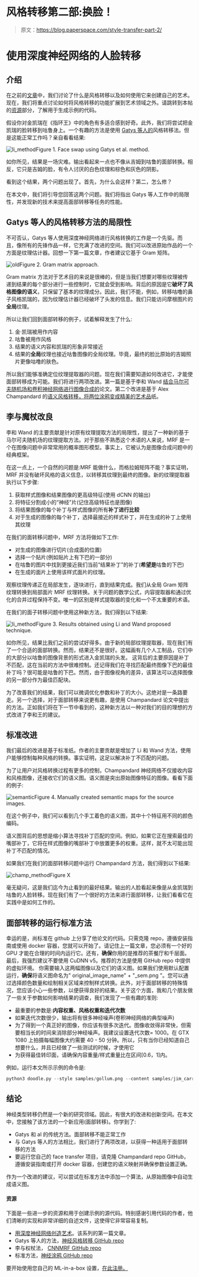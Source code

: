 # 风格转移第二部:换脸！

> 原文：<https://blog.paperspace.com/style-transfer-part-2/>

# 使用深度神经网络的人脸转移

## 介绍

在之前的[文章](https://blog.paperspace.com/art-with-neural-networks/)中，我们讨论了什么是风格转移以及如何使用它来创建自己的艺术。现在，我们将重点讨论如何将风格转移的功能扩展到艺术领域之外。请跳转到本帖的[资源](https://blog.paperspace.com/p/ad786a9f-0060-487a-b4ca-f83babc949d7/#readinglist)部分，了解用于生成示例的代码。

假设你对金凯瑞在《指环王》中的角色有多适合感到好奇。此外，我们将尝试把金凯瑞的脸转移到咕鲁身上。一个有趣的方法是使用 [Gatys 等人的](https://arxiv.org/pdf/1508.06576.pdf)风格转移法。但是这能正常工作吗？亲自看看结果:

![li_method](img/81fd46befb67e608aa7cd34f8f84b9eb.png)Figure 1\. Face swap using Gatys et al. method.

如你所见，结果是一场灾难。输出看起来一点也不像从吉姆到咕鲁的面部转换。相反，它只是吉姆的脸，有令人讨厌的白色纹理和棕色和灰色的阴影。

看到这个结果，两个问题出现了。首先，为什么会这样？第二，怎么修？

在本文中，我们将引导您回答这两个问题。我们将指出 Gatys 等人工作中的局限性，并发现新的技术来提高面部转移等任务的性能。

## Gatys 等人的风格转移方法的局限性

不可否认，Gatys 等人使用深度神经网络进行风格转换的工作是一个先驱。而且，像所有的先锋作品一样，它充满了改进的空间。我们可以改进原始作品的一个方面是纹理估计器。回想一下第一篇文章，作者建议它基于 Gram 矩阵。

![old](img/045583bbb3eb5d5e6c9345fc431df66f.png)Figure 2\. Gram matrix approach.

Gram matrix 方法对于艺术目的来说是很棒的，但是当我们想要对哪些纹理被传递到结果的每个部分进行一些控制时，它就会受到影响。背后的原因是它**破坏了风格图像的语义**，只保留了基本的纹理成分。因此，我们不能，例如，转移咕噜的鼻子风格凯瑞的，因为纹理估计器已经破坏了头发的信息。我们只能访问摩根图片的**全局**纹理。

所以让我们回到面部转移的例子，试着解释发生了什么:

1.  金·凯瑞被用作内容
2.  咕鲁被用作风格
3.  结果的语义内容和凯瑞的形象非常接近
4.  结果的**全局**纹理也接近咕鲁图像的全局纹理。毕竟，最终的脸比原始的吉姆照片更像咕噜的肤色。

所以我们能够准确定位纹理提取器的问题。现在我们需要知道如何改进它，才能使面部转移成为可能。我们将进行两项改进。第一篇是基于李和 Wand [结合马尔可夫随机场和卷积神经网络进行图像合成的](https://arxiv.org/pdf/1601.04589.pdf)论文。第二个改进是基于 Alex Champandard 的[语义风格转移，将两位涂鸦变成精美的艺术品](https://arxiv.org/pdf/1603.01768.pdf)纸。

## 李与魔杖改良

李和 Wand 的主要贡献是针对原有纹理提取方法的局限性，提出了一种新的基于马尔可夫随机场的纹理提取方法。对于那些不熟悉这个术语的人来说，MRF 是一个在图像问题中非常常用的概率图形模型。事实上，它被认为是图像合成问题中的经典框架。

在这一点上，一个自然的问题是:MRF 能做什么，而格拉姆矩阵不能？事实证明，MRF 并没有破坏风格的语义信息，以转移其纹理到最终的图像。新的纹理提取器执行以下步骤:

1.  获取样式图像和结果图像的更高级特征(使用 dCNN 的输出)
2.  将特征分割成小的“神经”片(记住高级特征也是图像)
3.  将结果图像的每个补丁与样式图像的所有**补丁进行比较**
4.  对于生成的图像的每个补丁，选择最接近的样式补丁，并在生成的补丁上使用其纹理

在我们的面转移问题中，MRF 方法将做如下工作:

*   对生成的图像进行切片(合成面的位置)
*   选择一个贴片(例如贴片上有下巴的一部分)
*   在咕鲁的图片中找到更接近我们当前“结果补丁”的补丁(**希望是**咕鲁的下巴)
*   在生成的面片上使用该样式面片的纹理。

观察纹理传递正在局部发生，逐块进行，直到结果完成。我们从全局 Gram 矩阵纹理转换到局部面片 MRF 纹理转换。关于问题的数学公式，内容提取器和通过优化的合并过程保持不变。唯一的区别是样式提取器的变化和一个不太重要的术语。

在我们的面子转移问题中使用这种新方法，我们得到以下结果:

![li_method](img/a05e2dede67ce0bf884c8eaaa885a4d9.png)Figure 3\. Results obtained using Li and Wand proposed technique.

如你所见，结果比我们之前的尝试好得多。由于新的局部纹理提取器，现在我们有了一个合适的面部转换。然而，结果还不是很好。这幅画有几个人工制品，它们中的大部分以咕鲁的图像背景的形式进入金凯瑞的头发。
这背后的主要原因是补丁不匹配，这在当前的方法中很难控制。还记得我们在寻找匹配最终图像下巴的最佳补丁吗？很可能是咕鲁的下巴。然而，由于图像视角的差异，该算法可以选择图像的另一部分作为最佳匹配块。

为了改善我们的结果，我们可以微调优化参数和补丁的大小。这绝对是一条路要走。另一个选择，对于面部转移来说更有趣，是使用 Champandard 论文中提出的方法。正如我们将在下一节中看到的，这种新方法以一种对我们的目的理想的方式改进了李和王的建议。

## 标准改进

我们最后的改进是基于标准纸。作者的主要贡献是增加了 Li 和 Wand 方法，使用户能够控制每种风格的转换。事实证明，这足以解决补丁不匹配的问题。

为了让用户对风格转换过程有更多的控制，Champandard 神经网络不仅接收内容和风格图像，还接收它们的语义图。语义图是突出原始图像特征的图像。看看下面的例子:

![semantic](img/1b1a5d85e9d47364e1f5ddbda9eec4a7.png)Figure 4\. Manually created semantic maps for the source images.

在这个例子中，我们可以看到几个手工着色的语义图，其中十个特征用不同的颜色编码。

语义图背后的思想是缩小算法寻找补丁匹配的空间。例如，如果它正在搜索最佳的嘴部补丁，它将在样式图像的嘴部补丁中放置更多的权重。这样，就不太可能出现补丁不匹配的情况。

如果我们在我们的面部转移问题中运行 Champandard 方法，我们得到以下结果:

![champ_method](img/3a5c3f2c34ff8c59eba068125044770e.png)Figure X

毫无疑问，这是我们迄今为止看到的最好结果。输出的人脸看起来像是从金凯瑞到咕鲁的人脸转移。现在我们有了一个很好的方法来进行面部转移，让我们看看它在实践中是如何工作的。

## 面部转移的运行标准方法

幸运的是，尚标准在 github 上分享了他论文的代码。只需克隆 repo，遵循安装指南或使用 docker 容器，您就可以开始了。请记住上一篇文章，您必须有一个好的 GPU 才能在合理的时间内运行它。还有，**确保**你用的是推荐的茶餐厅和千层面。最后，我强烈建议不要使用 CuDNN v5。推荐的方法是使用 GitHub repo 中提供的虚拟环境。
你需要输入这两幅图像以及它们的语义图。如果我们使用默认配置运行，**确保**将语义图命名为" original_image_name" + "_sem.png "。您可以通过选择颜色数量和绘制相关区域来控制样式转换。此外，对于面部转移的特殊情况，您应该小心一些参数，以便获得良好的结果。关于这个方面，我和几个朋友做了一些关于参数如何影响结果的调查，我们发现了一些有趣的准则:

*   最重要的参数是:**内容权重、风格权重和迭代次数**
*   如果迭代次数很少，输出将有很多神经噪声(卷积神经网络的典型噪声)
*   为了得到一个真正好的图像，你应该有很多次迭代。图像收敛得非常快，但需要相当长的时间来消除部分神经噪声。我建议设置迭代次数= 1000。在 GTX 1080 上拍摄每幅图像大约需要 40 - 50 分钟。所以，只有当你已经知道自己想要什么，并且已经做了一些测试的时候，才使用它
*   为获得最佳转印面，请确保内容重量/样式重量比在区间[0.6，1]内。

例如，运行本文所示示例的命令是:

```py
python3 doodle.py --style samples/gollum.png --content samples/jim_carrey.png --output face_transfer.png --device=gpu0 --phases=4 --iterations=1000 --content-weight=10 --style-weight=10 
```

## 结论

神经类型转移仍然是一个新的研究领域。因此，有很大的改进和创新空间。在本文中，您接触了该方法的一个新应用(面部转移)。你学到了:

*   Gatys 和 al 的传统方法。面部转移不能正常工作
*   与 Gatys 等人的方法相比，我们进行了两项改进，以获得一种适用于面部转移的方法
*   要运行您自己的 face transfer 项目，请克隆 Champandard repo GitHub，遵循安装指南或打开 docker 容器，创建您的语义映射并确保参数设置正确。

作为一个改进的建议，可以尝试在标准方法中添加一个算法，从原始图像中自动生成语义图。

#### 资源

下面是一些进一步的资源和用于创建示例的源代码。特别感谢引用代码的作者，他们清晰的实现和非常详细的自述文件，这使得它非常容易复制。

*   [用深度神经网络创造艺术](https://blog.paperspace.com/art-with-neural-networks/)。该系列的第一篇文章。
*   Gatys 等人的方法，[神经风格转移 GitHub repo](https://github.com/jcjohnson/neural-style)
*   李与权杖法， [CNNMRF GitHub repo](https://github.com/chuanli11/CNNMRF)
*   标准方法，[神经涂鸦 GitHub repo](https://github.com/alexjc/neural-doodle)

要开始使用您自己的 ML-in-a-box 设置，[在此注册。](https://www.paperspace.com/account/signup?utm-campaign=pytorchblog)